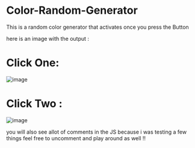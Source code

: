 # Color-Random-Generator

This is a random color generator that activates once you press the Button 

here is an image with the output : 

# Click One:
![image](https://github.com/RMUR99/Color-Random-Generator/assets/85951306/2326cc65-26a8-40fb-8a29-b580edd34aaa)

# Click Two :

![image](https://github.com/RMUR99/Color-Random-Generator/assets/85951306/dd6e726b-f48d-400a-972b-851c9e708a2e)


you will also see allot of comments in the JS because i was testing a few things feel free to uncomment and play around as well !!



